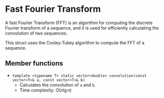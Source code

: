 # Fast Fourier Transform

A fast Fourier Transform (FFT) is an algorithm for computing the discrete Fourier transform of a sequence, and it is used for efficiently calculating the convolution of two sequences.

This struct uses the Cooley-Tukey algorithm to compute the FFT of a sequence.

## Member functions

- `template <typename T> static vector<double> convolution(const vector<T>& a, const vector<T>& b)`
    - Calculates the convolution of `a` and `b`.
    - Time complexity: $O(n\lg n)$